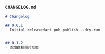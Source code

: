 ### `CHANGELOG.md`
```md
# Changelog

## 0.0.1
- Initial releasedart pub publish --dry-run


## 0.1.2
- 添加选择图片功能